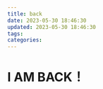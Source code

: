 ```yaml
---
title: back
date: 2023-05-30 18:46:30
updated: 2023-05-30 18:46:30
tags:
categories:
---
```


# I AM BACK！
